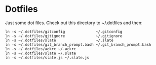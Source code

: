 Dotfiles
========
Just some dot files. Check out this directory to ~/.dotfiles and then:

```
ln -s ~/.dotfiles/gitconfig              ~/.gitconfig
ln -s ~/.dotfiles/gitignore              ~/.gitignore
ln -s ~/.dotfiles/slate                  ~/.slate
ln -s ~/.dotfiles/git_branch_prompt.bash ~/.git_branch_prompt.bash
ln -s ~/.dotfiles/ackrc ~/.ackrc
ln -s ~/.dotfiles/slate ~/.slate
ln -s ~/.dotfiles/slate.js ~/.slate.js
```
